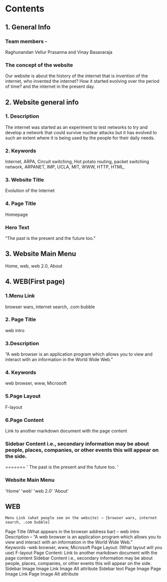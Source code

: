 # Contents
## 1. General Info
### Team members - 
Raghunandan Vellur Prasanna and Vinay Basavaraja
### The concept of the website
Our website is about the history of the internet that is invention of the internet, who invented the internet?  How it started evolving over the period of time? and the internet in the present day. 
## 2. Website general info
### 1.	Description
The internet was started as an experiment to test networks to try and develop a network that could survive nuclear attacks but it has evolved to such an extent where it is being used by the people for their daily needs. 
### 2.  Keywords
Internet, ARPA, Circuit switching, Hot potato routing, packet switching network, ARPANET, IMP, UCLA, MIT, WWW, HTTP, HTML, 
### 3. Website Title
Evolution of the Internet
### 4.	Page Title
Homepage
### Hero Text
“The past is the present and the future too.”
## 3. Website Main Menu
Home, web, web 2.0, About
## 4. WEB(First page)
### 1.Menu Link 
browser wars, internet search, .com bubble
### 2. Page Title
web intro
### 3.Description 
“A web browser is an application program which allows you to view and interact with an information in the World Wide Web.”  
### 4. Keywords
web browser, www, Microsoft
### 5.Page Layout
F-layout
### 6.Page Content
Link to another markdown document with the page content
### Sidebar Content i.e., secondary information may be about people, places, companies, or other events this will appear on the side.
=======
' The past is the present and the future too. '
### Website Main Menu
'Home'    'web'   'web 2.0'    'About'
## WEB
	Menu Link (what people see on the website) – [browser wars, internet search, .com bubble]
Page Title (What appears in the browser address bar) – web intro
Description – “A web browser is an application program which allows you to view and interact with an information in the World Wide Web.”  
Keywords -web browser, www, Microsoft
Page Layout: (What layout will you use) F-layout
Page Content: Link to another markdown document with the page content
Sidebar Content i.e., secondary information may be about people, places, companies, or other events this will appear on the side.
Sidebar Image
Image Link
Image Alt attribute
Sidebar text
Page Image
Page Image Link
Page Image Alt attribute

